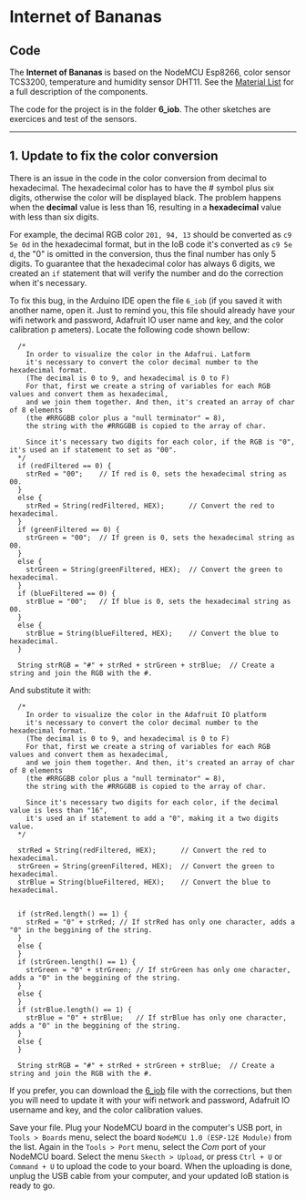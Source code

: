 # Internet of Bananas
## Code

The **Internet of Bananas** is based on the NodeMCU Esp8266, color sensor TCS3200, temperature and humidity sensor DHT11. See the [Material List](https://github.com/Internet-of-Bananas/material-list) for a full description of the components.

The code for the project is in the folder **6_iob**. The other sketches are exercices and test of the sensors.

- - - 

## 1. Update to fix the color conversion
There is an issue in the code in the color conversion from decimal to hexadecimal. The hexadecimal color has to have the # symbol plus six digits, otherwise the color will be displayed black. The problem happens when the **decimal** value is less than 16, resulting in a **hexadecimal** value with less than six digits. 

For example, the decimal RGB color `201, 94, 13` should be converted as `c9 5e 0d` in the hexadecimal format, but in the IoB code it's converted as `c9 5e d`, the "0" is omitted in the conversion, thus the final number has only 5 digits. To guarantee that the hexadecimal color has always 6 digits, we created an `if` statement that will verify the number and do the correction when it's necessary.

To fix this bug, in the Arduino IDE open the file `6_iob` (if you saved it with another name, open it. Just to remind you, this file should already have your wifi network and password, Adafruit IO user name and key, and the color calibration p ameters). Locate the following code shown bellow:

``` 
  /*
    In order to visualize the color in the Adafrui. Latform
    it's necessary to convert the color decimal number to the hexadecimal format.
    (The decimal is 0 to 9, and hexadecimal is 0 to F)
    For that, first we create a string of variables for each RGB values and convert them as hexadecimal,
    and we join them together. And then, it's created an array of char of 8 elements
    (the #RRGGBB color plus a "null terminator" = 8),
    the string with the #RRGGBB is copied to the array of char.

    Since it's necessary two digits for each color, if the RGB is "0", it's used an if statement to set as "00".
  */
  if (redFiltered == 0) {
    strRed = "00";    // If red is 0, sets the hexadecimal string as 00.
  }
  else {
    strRed = String(redFiltered, HEX);      // Convert the red to hexadecimal.
  }
  if (greenFiltered == 0) {
    strGreen = "00";  // If green is 0, sets the hexadecimal string as 00.
  }
  else {
    strGreen = String(greenFiltered, HEX);  // Convert the green to hexadecimal.
  }
  if (blueFiltered == 0) {
    strBlue = "00";   // If blue is 0, sets the hexadecimal string as 00.
  }
  else {
    strBlue = String(blueFiltered, HEX);    // Convert the blue to hexadecimal.
  }

  String strRGB = "#" + strRed + strGreen + strBlue;  // Create a string and join the RGB with the #.

``` 
And substitute it with:
```
  /*
    In order to visualize the color in the Adafruit IO platform
    it's necessary to convert the color decimal number to the hexadecimal format.
    (The decimal is 0 to 9, and hexadecimal is 0 to F)
    For that, first we create a string of variables for each RGB values and convert them as hexadecimal,
    and we join them together. And then, it's created an array of char of 8 elements
    (the #RRGGBB color plus a "null terminator" = 8),
    the string with the #RRGGBB is copied to the array of char.

    Since it's necessary two digits for each color, if the decimal value is less than "16", 
    it's used an if statement to add a "0", making it a two digits value.
  */

  strRed = String(redFiltered, HEX);      // Convert the red to hexadecimal.
  strGreen = String(greenFiltered, HEX);  // Convert the green to hexadecimal.
  strBlue = String(blueFiltered, HEX);    // Convert the blue to hexadecimal.


  if (strRed.length() == 1) {
    strRed = "0" + strRed; // If strRed has only one character, adds a "0" in the beggining of the string.
  }
  else {
  }
  if (strGreen.length() == 1) {
    strGreen = "0" + strGreen; // If strGreen has only one character, adds a "0" in the beggining of the string.
  }
  else {
  }
  if (strBlue.length() == 1) {
    strBlue = "0" + strBlue;   // If strBlue has only one character, adds a "0" in the beggining of the string.
  }
  else {
  }

  String strRGB = "#" + strRed + strGreen + strBlue;  // Create a string and join the RGB with the #.

```

If you prefer, you can download the [6_iob](https://github.com/Internet-of-Bananas/code) file with the corrections, but then you will need to update it with your wifi network and password, Adafruit IO username and key, and the color calibration values.

Save your file. Plug your NodeMCU board in the computer's USB port, in `Tools > Boards` menu, select the board `NodeMCU 1.0 (ESP-12E Module)` from the list. Again in the `Tools > Port` menu, select the *Com* port of your NodeMCU board. Select the menu `Skecth > Upload`, or press `Ctrl + U` or `Command + U` to upload the code to your board. When the uploading is done, unplug the USB cable from your computer, and your updated IoB station is ready to go.

